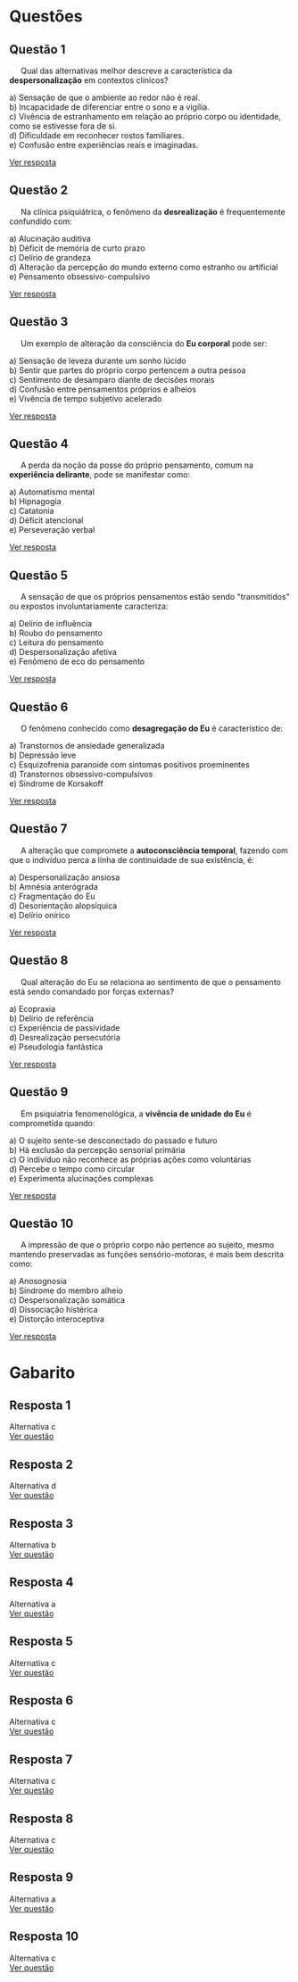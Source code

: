 # Questões

## Questão 1
$\quad$ Qual das alternativas melhor descreve a característica da **despersonalização** em contextos clínicos?

a) Sensação de que o ambiente ao redor não é real.  
b) Incapacidade de diferenciar entre o sono e a vigília.  
c) Vivência de estranhamento em relação ao próprio corpo ou identidade, como se estivesse fora de si.  
d) Dificuldade em reconhecer rostos familiares.  
e) Confusão entre experiências reais e imaginadas.

[Ver resposta](#resposta-1)

## Questão 2
$\quad$ Na clínica psiquiátrica, o fenômeno da **desrealização** é frequentemente confundido com:

a) Alucinação auditiva  
b) Déficit de memória de curto prazo  
c) Delírio de grandeza  
d) Alteração da percepção do mundo externo como estranho ou artificial  
e) Pensamento obsessivo-compulsivo

[Ver resposta](#resposta-2)

## Questão 3
$\quad$ Um exemplo de alteração da consciência do **Eu corporal** pode ser:

a) Sensação de leveza durante um sonho lúcido  
b) Sentir que partes do próprio corpo pertencem a outra pessoa  
c) Sentimento de desamparo diante de decisões morais  
d) Confusão entre pensamentos próprios e alheios  
e) Vivência de tempo subjetivo acelerado

[Ver resposta](#resposta-3)

## Questão 4
$\quad$ A perda da noção da posse do próprio pensamento, comum na **experiência delirante**, pode se manifestar como:

a) Automatismo mental  
b) Hipnagogia  
c) Catatonia  
d) Déficit atencional  
e) Perseveração verbal

[Ver resposta](#resposta-4)

## Questão 5
$\quad$ A sensação de que os próprios pensamentos estão sendo "transmitidos" ou expostos involuntariamente caracteriza:

a) Delírio de influência  
b) Roubo do pensamento  
c) Leitura do pensamento  
d) Despersonalização afetiva  
e) Fenômeno de eco do pensamento

[Ver resposta](#resposta-5)

## Questão 6
$\quad$ O fenômeno conhecido como **desagregação do Eu** é característico de:

a) Transtornos de ansiedade generalizada  
b) Depressão leve  
c) Esquizofrenia paranoide com sintomas positivos proeminentes  
d) Transtornos obsessivo-compulsivos  
e) Síndrome de Korsakoff

[Ver resposta](#resposta-6)

## Questão 7
$\quad$ A alteração que compromete a **autoconsciência temporal**, fazendo com que o indivíduo perca a linha de continuidade de sua existência, é:

a) Despersonalização ansiosa  
b) Amnésia anterógrada  
c) Fragmentação do Eu  
d) Desorientação alopsíquica  
e) Delírio onírico

[Ver resposta](#resposta-7)

## Questão 8
$\quad$ Qual alteração do Eu se relaciona ao sentimento de que o pensamento está sendo comandado por forças externas?

a) Ecopraxia  
b) Delírio de referência  
c) Experiência de passividade  
d) Desrealização persecutória  
e) Pseudologia fantástica

[Ver resposta](#resposta-8)

## Questão 9
$\quad$ Em psiquiatria fenomenológica, a **vivência de unidade do Eu** é comprometida quando:

a) O sujeito sente-se desconectado do passado e futuro  
b) Há exclusão da percepção sensorial primária  
c) O indivíduo não reconhece as próprias ações como voluntárias  
d) Percebe o tempo como circular  
e) Experimenta alucinações complexas

[Ver resposta](#resposta-9)

## Questão 10
$\quad$ A impressão de que o próprio corpo não pertence ao sujeito, mesmo mantendo preservadas as funções sensório-motoras, é mais bem descrita como:

a) Anosognosia  
b) Síndrome do membro alheio  
c) Despersonalização somática  
d) Dissociação histérica  
e) Distorção interoceptiva

[Ver resposta](#resposta-10)

# Gabarito

## Resposta 1
Alternativa c  
[Ver questão](#questao-1)

## Resposta 2
Alternativa d  
[Ver questão](#questao-2)

## Resposta 3
Alternativa b  
[Ver questão](#questao-3)

## Resposta 4
Alternativa a  
[Ver questão](#questao-4)

## Resposta 5
Alternativa c  
[Ver questão](#questao-5)

## Resposta 6
Alternativa c  
[Ver questão](#questao-6)

## Resposta 7
Alternativa c  
[Ver questão](#questao-7)

## Resposta 8
Alternativa c  
[Ver questão](#questao-8)

## Resposta 9
Alternativa a  
[Ver questão](#questao-9)

## Resposta 10
Alternativa c  
[Ver questão](#questao-10)
